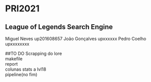 # PRI2021

## League of Legends Search Engine


Miguel Neves up201608657
João Gonçalves upxxxxxx
Pedro Coelho upxxxxxxxx


##TO DO
Scrapping do lore <br>
makefile <br>
report<br>
colunas stats a lvl18 <br>
pipeline(no fim) <br>
